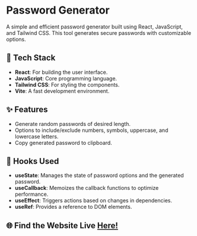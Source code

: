 # Password Generator

A simple and efficient password generator built using React, JavaScript, and Tailwind CSS. This tool generates secure passwords with customizable options.

## 🚀 Tech Stack

- **React**: For building the user interface.
- **JavaScript**: Core programming language.
- **Tailwind CSS**: For styling the components.
- **Vite**: A fast development environment.

## ✨ Features

- Generate random passwords of desired length.
- Options to include/exclude numbers, symbols, uppercase, and lowercase letters.
- Copy generated password to clipboard.

## 🔧 Hooks Used

- **useState**: Manages the state of password options and the generated password.
- **useCallback**: Memoizes the callback functions to optimize performance.
- **useEffect**: Triggers actions based on changes in dependencies.
- **useRef**: Provides a reference to DOM elements.

## 🌐 Find the Website Live [Here!](https://password-generator-ten-green.vercel.app/)

